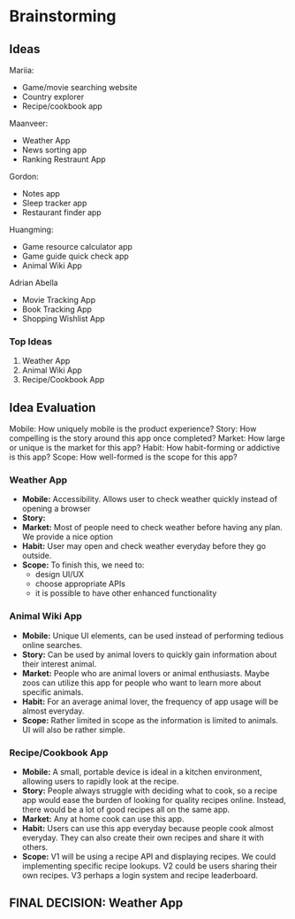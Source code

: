 # Brainstorming

## Ideas

Mariia:
- Game/movie searching website
- Country explorer
- Recipe/cookbook app


Maanveer:
- Weather App
- News sorting app
- Ranking Restraunt App

Gordon:
- Notes app
- Sleep tracker app
- Restaurant finder app

Huangming:
- Game resource calculator app
- Game guide quick check app
- Animal Wiki App

Adrian Abella
- Movie Tracking App
- Book Tracking App
- Shopping Wishlist App

### Top Ideas
1. Weather App
2. Animal Wiki App
3. Recipe/Cookbook App

## Idea Evaluation
Mobile: How uniquely mobile is the product experience?
Story: How compelling is the story around this app once completed?
Market: How large or unique is the market for this app?
Habit: How habit-forming or addictive is this app?
Scope: How well-formed is the scope for this app?

### Weather App
- **Mobile:** Accessibility. Allows user to check weather quickly instead of opening a browser
- **Story:**
- **Market:** Most of people need to check weather before having any plan. We provide a nice option
- **Habit:** User may open and check weather everyday before they go outside.
- **Scope:** To finish this, we need to:
    -  design UI/UX
    -  choose appropriate APIs
    -  it is possible to have other enhanced functionality

### Animal Wiki App
- **Mobile:** Unique UI elements, can be used instead of performing tedious online searches.
- **Story:** Can be used by animal lovers to quickly gain
  information about their interest animal.
- **Market:** People who are animal lovers or animal enthusiasts. Maybe zoos can utilize this app for people who want to learn more about specific animals.
- **Habit:** For an average animal lover, the frequency of app usage will be almost everyday.
- **Scope:** Rather limited in scope as the information is limited to animals. UI will also be rather simple.


### Recipe/Cookbook App
- **Mobile:** A small, portable device is ideal in a kitchen environment, allowing users to rapidly look at the recipe.
- **Story:** People always struggle with deciding what to cook, so a recipe app would ease the burden of looking for quality recipes online. Instead, there would be a lot of good recipes all on the same app.
- **Market:** Any at home cook can use this app.
- **Habit:** Users can use this app everyday because people cook almost everyday. They can also create their own recipes and share it with others.
- **Scope:** V1 will be using a recipe API and displaying recipes. We could implementing specific recipe lookups. V2 could be users sharing their own recipes. V3 perhaps a login system and recipe leaderboard.

## FINAL DECISION: Weather App